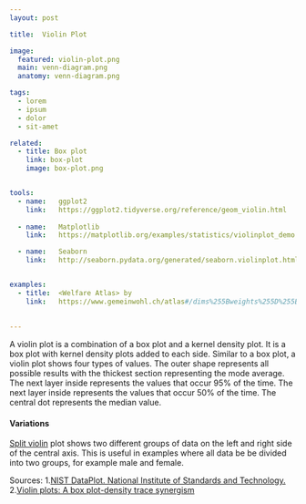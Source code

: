 ```yaml
---
layout: post

title:  Violin Plot

image:
  featured: violin-plot.png
  main: venn-diagram.png
  anatomy: venn-diagram.png

tags:
  - lorem
  - ipsum
  - dolor
  - sit-amet

related:
  - title: Box plot
    link: box-plot
    image: box-plot.png


tools:
  - name:   ggplot2
    link:   https://ggplot2.tidyverse.org/reference/geom_violin.html
  
  - name:   Matplotlib
    link:   https://matplotlib.org/examples/statistics/violinplot_demo.html

  - name:   Seaborn
    link:   http://seaborn.pydata.org/generated/seaborn.violinplot.html?highlight=violin


examples:
  - title:  <Welfare Atlas> by 
    link:   https://www.gemeinwohl.ch/atlas#/dims%255Bweights%255D%255Bbenefit%255D=0.25&dims%255Bweights%255D%255Bsocial_cohesion%255D=0.25&dims%255Bweights%255D%255Bquality_of_life%255D=0.25&dims%255Bweights%255D%255Bethics%255D=0.25&dims%255Bselected%255D=&dims%255Bhighlighted%255D=&mode=list
  
  
---
```



A violin plot is a combination of a box plot and a kernel density plot. It is a box plot with kernel density plots added to each side. Similar to a box plot, a violin plot shows four types of values. The outer shape represents all possible results with the thickest section representing the mode average. The next layer inside represents the values that occur 95% of the time. The next layer inside represents the values that occur 50% of the time. The central dot represents the median value.

#### Variations

[Split violin](http://seaborn.pydata.org/examples/grouped_violinplots.html?highlight=violin) plot shows two different groups of data on the left and right side of the central axis. This is useful in examples where all data be be divided into two groups, for example male and female.


Sources:
1.[NIST DataPlot. National Institute of Standards and Technology.](https://www.itl.nist.gov/div898/software/dataplot/refman1/auxillar/violplot.htm)
2.[Violin plots: A box plot-density trace synergism](https://search.proquest.com/openview/dcd68eb137d2d6b08aa23f37e34e0b01/1?pq-origsite=gscholar) 